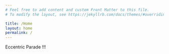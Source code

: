 ```yaml
---
# Feel free to add content and custom Front Matter to this file.
# To modify the layout, see https://jekyllrb.com/docs/themes/#overriding-theme-defaults

title: /Home
layout: home
permalink: /
---
```




Eccentric Parade !!!
